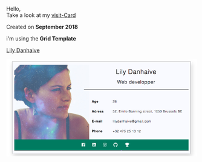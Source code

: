 Hello,\
Take a look at my [visit-Card](https://lilyda08.github.io/Vcard/)

Created on **September 2018**

i'm using the **Grid Template**

[Lily Danhaive](https://github.com/LilyDa08)

![My Vcard](Vcard.png)
